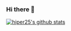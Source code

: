 ### Hi there 👋
[![hiper25's github stats](https://github-readme-stats.vercel.app/api?username=hiper25&show_icons=true)](https://github.com/Slowhy)
<!--
**hiper25/hiper25** is a ✨ _special_ ✨ repository because its `README.md` (this file) appears on your GitHub profile.

Here are some ideas to get you started:

- 🔭 I’m currently working on ...
- 🌱 I’m currently learning ...
- 👯 I’m looking to collaborate on ...
- 🤔 I’m looking for help with ...
- 💬 Ask me about ...
- 📫 How to reach me: ...
- 😄 Pronouns: ...
- ⚡ Fun fact: ...
-->
